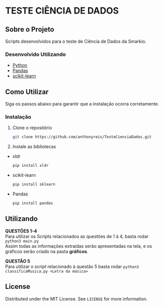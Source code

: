 # TESTE CIÊNCIA DE DADOS

<!-- ABOUT THE PROJECT -->
## Sobre o Projeto

Scripts desenvolvidos para o teste de Ciência de Dados da Smarkio. 

### Desenvolvido Utilizando

* [Python](https://www.python.org/)
* [Pandas](https://pandas.pydata.org/)
* [scikit-learn](https://scikit-learn.org/stable/)



<!-- GETTING STARTED -->
## Como Utilizar

Siga os passos abaixo para garantir que a instalação ocorra corretamente.


### Instalação

1. Clone o repositório
   ```sh
   git clone https://github.com/anthonyreis/TesteCienciaDados.git
   ```
2. Instale as bibliotecas
* xldr
   ```sh
   pip install xldr
   ```
* scikit-learn
   ```sh
   pip install sklearn
   ```
* Pandas
   ```sh
   pip install pandas
   ```
   
<!-- USAGE EXAMPLES -->
## Utilizando

<b>QUESTÕES 1-4</b><br>
Para utilizar os Scripts relacionados as questões de 1 à 4, basta rodar ``` python3 main.py ```<br>
Assim todas as informações extraidas serão apresentadas na tela, e os gráficos serão criado na pasta <b>gráficos</b>.

<b>QUESTÃO 5</b><br>
Para utilizar o script relacionado à questão 5 basta rodar ```python3 classificaMusica.py <Letra da música>```


<!-- LICENSE -->
## License

Distributed under the MIT License. See `LICENSE` for more information.
